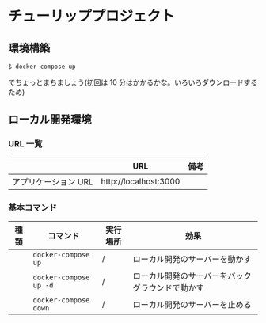 # チューリッププロジェクト

## 環境構築

```
$ docker-compose up
```

でちょっとまちましょう(初回は 10 分はかかるかな。いろいろダウンロードするため)

## ローカル開発環境


### URL 一覧

|                             | URL                                | 備考                               |
| --------------------------- | ---------------------------------- | ---------------------------------- |
| アプリケーション URL        | http://localhost:3000             |                                    |


### 基本コマンド

| 種類 | コマンド               | 実行場所 | 効果                                                                                                             |
| ---- | ---------------------- | -------- | ---------------------------------------------------------------------------------------------------------------- |
|      | `docker-compose up`    | /        | ローカル開発のサーバーを動かす                                                                                   |
|      | `docker-compose up -d` | /        | ローカル開発のサーバーをバックグラウンドで動かす                                                                 |
|      | `docker-compose down`  | /        | ローカル開発のサーバーを止める                                                                                   |

